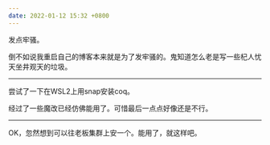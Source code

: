 ```yaml
---
date: 2022-01-12 15:32 +0800
---
```

<!-- more -->

发点牢骚。

倒不如说我重启自己的博客本来就是为了发牢骚的。鬼知道怎么老是写一些杞人忧天坐井观天的垃圾。

----

尝试了一下在WSL2上用snap安装coq。

经过了一些魔改已经仿佛能用了。可惜最后一点点好像还是不行。

----

OK，忽然想到可以往老板集群上安一个。能用了，就这样吧。
